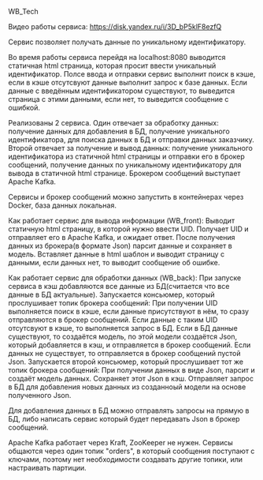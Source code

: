 WB_Tech

Видео работы сервиса: https://disk.yandex.ru/i/3D_bP5klF8ezfQ


Сервис позволяет получать данные по уникальному идентификатору.

Во время работы сервиса перейдя на localhost:8080 выводится статичная html страница, которая просит ввести уникальный идентификатор.
Полсе ввода и отправки сервис выполнит поиск в кэше, если в кэше отсутсвуют данные выполнит запрос к базе данных.
Если данные с введённым идентификатором существуют, то выведится страница с этими данными, если нет, то выведится сообщение с ошибкой.

Реализованы 2 сервиса.
Один отвечает за обработку данных: получение данных для добавления в БД, получение уникального идентификатора, для поиска данных в БД и отправки данных заказчику.
Второй отвечает за получение и вывод данных: получение уникального идентификатора из статичной html страницы и отправки его в брокер сообщений, получение данных по уникальному идентификатору для вывода в статичной html странице.
Брокером сообщений выступает Apache Kafka.

Сервисы и брокер сообщений можно запустить в контейнерах через Docker, база данных локальная.

Как работает сервис для вывода информации (WB_front):
    Выводит статичную html страницу, в которой нужно ввести UID.
    Получает UID и отправляет его в Apache Kafka, и ожидает ответ.
    После получения данных из брокера(в формате Json) парсит данные и сохраняет в модель.
    Вставляет данные в html шаблон и выводит страницу с данными, если данных нет, то выводит сообщение об ошибке.

Как работает сервис для обработки данных (WB_back):
    При запуске сервиса в кэш добавляются все данные из БД(считается что все данные в БД актуальные).
    Запускается консьюмер, который прослушивает топик брокера сообщений:
        При получении UID выполняется поиск в кэше, если данные присутствуют в нём, то сразу отправляются в брокер сообщений.
        Если данные с таким UID отсутсвуют в кэше, то выполняется запрос в БД.
        Если в БД данные существуют, то создаётся модель, по этой модели создаётся Json, который добавляется в кэш, и отправляется в брокер сообщений.
        Если данных не существует, то отправляется в брокер сообщений пустой Json.
    Запускается второй консьюмер, который прослушивает тот же топик брокера сообщений:
        При получении данных в виде Json, парсит и создаёт модель данных.
        Сохраняет этот Json в кэш.
        Отправляет запрос в БД для добавления новых данных из созданноый модели на основе полученного Json.

Для добавления данных в БД можно отправлять запросы на прямую в БД, либо написать сервис который будет передавать Json в брокер сообщений.

Apache Kafka работает через Kraft, ZooKeeper не нужен.
Сервисы общаются через один топик "orders", в который сообщения поступают с ключами, поэтому нет необходимости создавать другие топики, или настраивать партиции.
